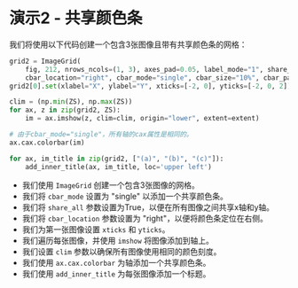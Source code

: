 # 演示2 - 共享颜色条

我们将使用以下代码创建一个包含3张图像且带有共享颜色条的网格：

```python
grid2 = ImageGrid(
    fig, 212, nrows_ncols=(1, 3), axes_pad=0.05, label_mode="1", share_all=True,
    cbar_location="right", cbar_mode="single", cbar_size="10%", cbar_pad=0.05)
grid2[0].set(xlabel="X", ylabel="Y", xticks=[-2, 0], yticks=[-2, 0, 2])

clim = (np.min(ZS), np.max(ZS))
for ax, z in zip(grid2, ZS):
    im = ax.imshow(z, clim=clim, origin="lower", extent=extent)

# 由于cbar_mode="single"，所有轴的cax属性是相同的。
ax.cax.colorbar(im)

for ax, im_title in zip(grid2, ["(a)", "(b)", "(c)"]):
    add_inner_title(ax, im_title, loc='upper left')
```

- 我们使用 `ImageGrid` 创建一个包含3张图像的网格。
- 我们将 `cbar_mode` 设置为 "single" 以添加一个共享颜色条。
- 我们将 `share_all` 参数设置为True，以便在所有图像之间共享x轴和y轴。
- 我们将 `cbar_location` 参数设置为 "right"，以便将颜色条定位在右侧。
- 我们为第一张图像设置 `xticks` 和 `yticks`。
- 我们遍历每张图像，并使用 `imshow` 将图像添加到轴上。
- 我们设置 `clim` 参数以确保所有图像使用相同的颜色刻度。
- 我们使用 `ax.cax.colorbar` 为轴添加一个共享颜色条。
- 我们使用 `add_inner_title` 为每张图像添加一个标题。
